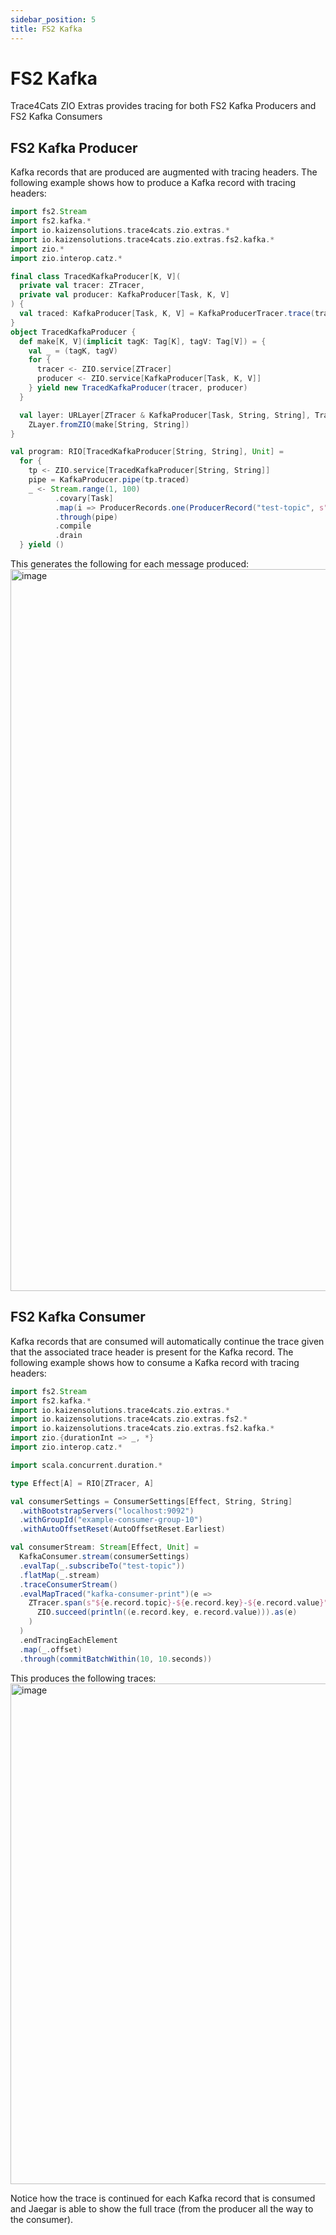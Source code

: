 ```yaml
---
sidebar_position: 5
title: FS2 Kafka
---
```


# FS2 Kafka
Trace4Cats ZIO Extras provides tracing for both FS2 Kafka Producers and FS2 Kafka Consumers 

## FS2 Kafka Producer
Kafka records that are produced are augmented with tracing headers. The following example shows how to produce a Kafka record with tracing headers:

```scala mdoc:compile-only
import fs2.Stream
import fs2.kafka.*
import io.kaizensolutions.trace4cats.zio.extras.*
import io.kaizensolutions.trace4cats.zio.extras.fs2.kafka.*
import zio.*
import zio.interop.catz.*

final class TracedKafkaProducer[K, V](
  private val tracer: ZTracer, 
  private val producer: KafkaProducer[Task, K, V]
) {
  val traced: KafkaProducer[Task, K, V] = KafkaProducerTracer.trace(tracer, producer)
}
object TracedKafkaProducer {
  def make[K, V](implicit tagK: Tag[K], tagV: Tag[V]) = {
    val _ = (tagK, tagV)
    for {
      tracer <- ZIO.service[ZTracer]
      producer <- ZIO.service[KafkaProducer[Task, K, V]]
    } yield new TracedKafkaProducer(tracer, producer)
  }

  val layer: URLayer[ZTracer & KafkaProducer[Task, String, String], TracedKafkaProducer[String, String]] =
    ZLayer.fromZIO(make[String, String])
}

val program: RIO[TracedKafkaProducer[String, String], Unit] =
  for {
    tp <- ZIO.service[TracedKafkaProducer[String, String]]
    pipe = KafkaProducer.pipe(tp.traced)
    _ <- Stream.range(1, 100)
          .covary[Task]
          .map(i => ProducerRecords.one(ProducerRecord("test-topic", s"key-$i", s"value-$i")))
          .through(pipe)
          .compile
          .drain
  } yield ()
```

This generates the following for each message produced:
<img width="1155" alt="image" src="https://github.com/kaizen-solutions/trace4cats-zio-extras/assets/14280155/0054e057-5ac2-450e-9858-027352fbec4c"></img>

## FS2 Kafka Consumer
Kafka records that are consumed will automatically continue the trace given that the associated trace header is present 
for the Kafka record. The following example shows how to consume a Kafka record with tracing headers:

```scala mdoc:compile-only
import fs2.Stream
import fs2.kafka.*
import io.kaizensolutions.trace4cats.zio.extras.*
import io.kaizensolutions.trace4cats.zio.extras.fs2.*
import io.kaizensolutions.trace4cats.zio.extras.fs2.kafka.*
import zio.{durationInt => _, *}
import zio.interop.catz.*

import scala.concurrent.duration.*

type Effect[A] = RIO[ZTracer, A]

val consumerSettings = ConsumerSettings[Effect, String, String]
  .withBootstrapServers("localhost:9092")
  .withGroupId("example-consumer-group-10")
  .withAutoOffsetReset(AutoOffsetReset.Earliest)

val consumerStream: Stream[Effect, Unit] = 
  KafkaConsumer.stream(consumerSettings)
  .evalTap(_.subscribeTo("test-topic"))
  .flatMap(_.stream)
  .traceConsumerStream()
  .evalMapTraced("kafka-consumer-print")(e =>
    ZTracer.span(s"${e.record.topic}-${e.record.key}-${e.record.value}")(
      ZIO.succeed(println((e.record.key, e.record.value))).as(e)
    )
  )
  .endTracingEachElement
  .map(_.offset)
  .through(commitBatchWithin(10, 10.seconds))
```

This produces the following traces:
<img width="801" alt="image" src="https://github.com/kaizen-solutions/trace4cats-zio-extras/assets/14280155/377fa2d3-d1fc-4b6e-8508-857f855e97c9"></img>

Notice how the trace is continued for each Kafka record that is consumed and Jaegar is able to show the full trace 
(from the producer all the way to the consumer).
